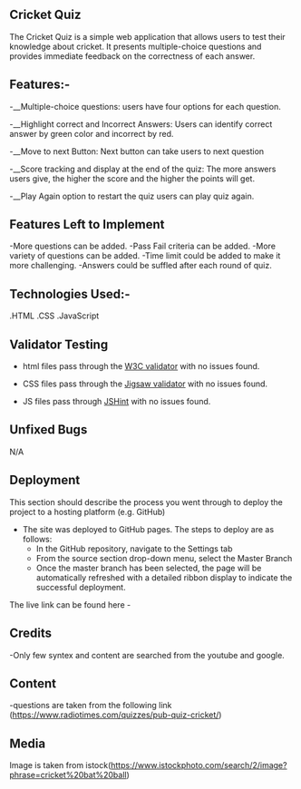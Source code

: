 
## Cricket Quiz

The Cricket Quiz is a simple web application that allows users to test their knowledge about cricket. It presents multiple-choice questions and provides immediate feedback on the correctness of each answer. 

## Features:-
-__Multiple-choice questions: users have four options for each question.

-__Highlight correct and Incorrect Answers:
Users can identify correct answer by green color and incorrect by red.


-__Move to next Button:
Next button can take users to next question


-__Score tracking and display at the end of the quiz:
The more answers users give, the higher the score and the higher the points will get.


-__Play Again option to restart the quiz
users can play quiz again.


## Features Left to Implement
-More questions can be added.
-Pass Fail criteria can be added.
-More variety of questions can  be added.
-Time limit could be added to make it more challenging. 
-Answers could be suffled after each round of quiz. 

## Technologies Used:-

.HTML
.CSS
.JavaScript

## Validator Testing 

- html files pass through the [W3C validator](https://validator.w3.org/) with no issues found.

- CSS files pass through the [Jigsaw validator](https://jigsaw.w3.org/css-validator/) with no issues found.

- JS files pass through [JSHint](https://jshint.com/) with no issues found.

## Unfixed Bugs
N/A

## Deployment

This section should describe the process you went through to deploy the project to a hosting platform 
(e.g. GitHub) 

- The site was deployed to GitHub pages. The steps to deploy are as follows: 
  - In the GitHub repository, navigate to the Settings tab 
  - From the source section drop-down menu, select the Master Branch
  - Once the master branch has been selected, the page will be automatically refreshed with a detailed ribbon display to indicate the successful deployment. 

The live link can be found here - 

## Credits 
   -Only few syntex and content are searched from the youtube and google. 

## Content
  -questions are taken from the following link (https://www.radiotimes.com/quizzes/pub-quiz-cricket/)

## Media
Image is taken from istock(https://www.istockphoto.com/search/2/image?phrase=cricket%20bat%20ball)